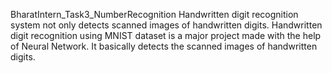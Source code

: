 BharatIntern_Task3_NumberRecognition
Handwritten digit recognition system not only detects scanned images of handwritten digits. Handwritten digit recognition using MNIST dataset is a major project made  with the help of Neural Network. It basically detects the scanned images of handwritten digits.
